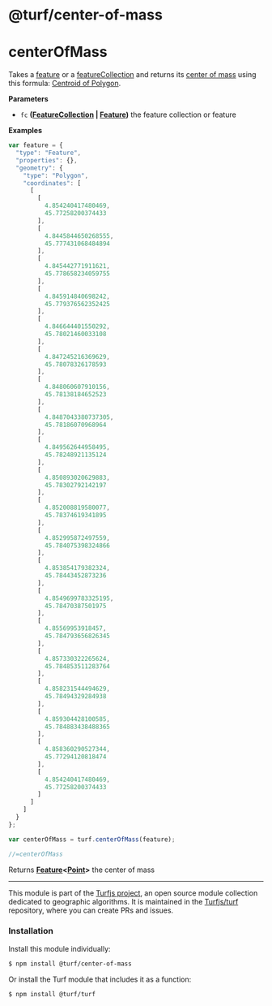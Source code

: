 # @turf/center-of-mass

# centerOfMass

Takes a [feature](http://geojson.org/geojson-spec.html#feature-objects)
or a [featureCollection](http://geojson.org/geojson-spec.html#feature-collection-objects)
and returns its [center of mass](https://en.wikipedia.org/wiki/Center_of_mass)
using this formula: [Centroid of Polygon](https://en.wikipedia.org/wiki/Centroid#Centroid_of_polygon).

**Parameters**

-   `fc` **([FeatureCollection](http://geojson.org/geojson-spec.html#feature-collection-objects) \| [Feature](http://geojson.org/geojson-spec.html#feature-objects))** the feature collection or feature

**Examples**

```javascript
var feature = {
  "type": "Feature",
  "properties": {},
  "geometry": {
    "type": "Polygon",
    "coordinates": [
      [
        [
          4.854240417480469,
          45.77258200374433
        ],
        [
          4.8445844650268555,
          45.777431068484894
        ],
        [
          4.845442771911621,
          45.778658234059755
        ],
        [
          4.845914840698242,
          45.779376562352425
        ],
        [
          4.846644401550292,
          45.78021460033108
        ],
        [
          4.847245216369629,
          45.78078326178593
        ],
        [
          4.848060607910156,
          45.78138184652523
        ],
        [
          4.8487043380737305,
          45.78186070968964
        ],
        [
          4.849562644958495,
          45.78248921135124
        ],
        [
          4.850893020629883,
          45.78302792142197
        ],
        [
          4.852008819580077,
          45.78374619341895
        ],
        [
          4.852995872497559,
          45.784075398324866
        ],
        [
          4.853854179382324,
          45.78443452873236
        ],
        [
          4.8549699783325195,
          45.78470387501975
        ],
        [
          4.85569953918457,
          45.784793656826345
        ],
        [
          4.857330322265624,
          45.784853511283764
        ],
        [
          4.858231544494629,
          45.78494329284938
        ],
        [
          4.859304428100585,
          45.784883438488365
        ],
        [
          4.858360290527344,
          45.77294120818474
        ],
        [
          4.854240417480469,
          45.77258200374433
        ]
      ]
    ]
  }
};

var centerOfMass = turf.centerOfMass(feature);

//=centerOfMass
```

Returns **[Feature](http://geojson.org/geojson-spec.html#feature-objects)&lt;[Point](http://geojson.org/geojson-spec.html#point)>** the center of mass

<!-- This file is automatically generated. Please don't edit it directly:
if you find an error, edit the source file (likely index.js), and re-run
./scripts/generate-readmes in the turf project. -->

---

This module is part of the [Turfjs project](http://turfjs.org/), an open source
module collection dedicated to geographic algorithms. It is maintained in the
[Turfjs/turf](https://github.com/Turfjs/turf) repository, where you can create
PRs and issues.

### Installation

Install this module individually:

```sh
$ npm install @turf/center-of-mass
```

Or install the Turf module that includes it as a function:

```sh
$ npm install @turf/turf
```
